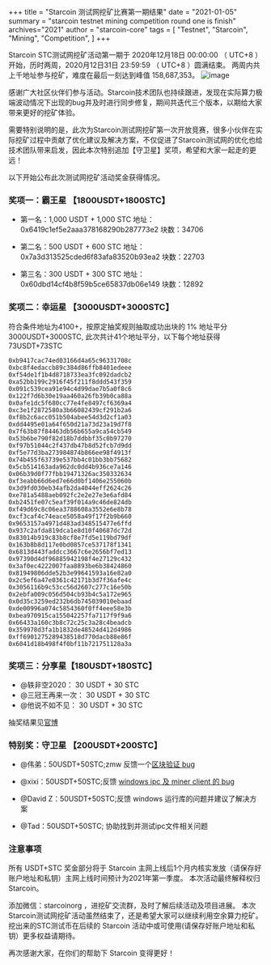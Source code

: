 +++
title = "Starcoin 测试网挖矿比赛第一期结果"
date = "2021-01-05"
summary = "starcoin testnet mining competition round one is finish"
archives="2021"
author = "starcoin-core"
tags = [
    "Testnet",
    "Starcoin",
	"Mining",
	"Competition",
]
+++

Starcoin STC测试网挖矿活动第一期于 2020年12月18日 00:00:00 （ UTC+8 ）开始，历时两周，2020月12日31日 23:59:59 （ UTC+8 ）圆满结束。
两周内共上千地址参与挖矿，难度在最后一刻达到峰值 158,687,353。
![image](/img/r1_result.png)

感谢广大社区伙伴们参与活动。Starcoin技术团队也持续跟进，发现在实际算力极端波动情况下出现的bug并及时进行同步修复，期间共迭代三个版本，以期给大家带来更好的挖矿体验。

需要特别说明的是，此次为Starcoin测试网挖矿第一次开放竞赛，很多小伙伴在实际挖矿过程中贡献了优化建议及解决方案，不仅促进了Starcoin测试网的优化也给技术团队带来启发，因此本次特别追加【守卫星】奖项，希望和大家一起走的更远！

以下开始公布此次测试网挖矿活动奖金获得情况。

### 奖项一：霸王星 【1800USDT+1800STC】
	
* 第一名：1,000 USDT + 1,000 STC
  地址：0x6419c1ef5e2aaa378168290b287773e2 块数：34706
  
* 第二名：500 USDT + 600 STC
  地址：0x7a3d313525cded6f83afa83520b93ea2 块数：22703
  
* 第三名：300 USDT + 300 STC
  地址：0x60dbd14cf4b8f59b5ce65837db06e149 块数：12892
  
### 奖项二：幸运星 【3000USDT+3000STC】
符合条件地址为4100+，按原定抽奖规则抽取成功出块的 1% 地址平分 3000USDT+3000STC, 此次共计41个地址平分，以下每个地址获得73USDT+73STC
```
0xb9417cac74ed03166d4a65c96331708c
0xbc8f4edaccb89c384d86ffb8401edeee
0xf54de1f1b4d8718733ea3fc092dadcb2
0xa52bb199c2916f45f211f8ddd543f359
0x091c539cea91e94c4d99dae7b5a0f8c6
0x122f7d6b30e19aa460a26fb39b0ca88a
0x0afe1dc5f680cc77e4fe8497cf6369a4
0xc3e1f2872580a3b66082439cf291b2a6
0xf8b2c6acc051b504abee54d3d2cf1a03
0xdd4495e01a64f650d21a73d23a19d7f8
0x7f63b87f84463db56b655a9ca54cb549
0x53b6be790f82d18b7ddbbf35c0b97270
0xf97b51044c2f437db47b8d52fcb7d9dd
0xf5e77d3ba273984874b866ee98f4913f
0x74b455f63739e537bb4c01bb3bb75682
0x5cb514163ada962dc0dd4b936ce7a146
0x06b39d0f77fbb19471326ac350332634
0xf3eabb66d6ed7e66d0bf1406e255060b
0x3d9fd030eb34afb2da4044eff2624c26
0xe781a5488aeb092fc2e2e27e3e6afd84
0xb2451fe07c5eaf39f014a9c46de824db
0xf49d69c8c06ea3788608a3552e6e8b78
0xcf3caf4c74eace5058a49f17f2b9b660
0x9653157a4971d483ad348515477e6ffd
0x937c2afda819dca1e8d10f40687dc72d
0x83014b919c83b8cf8e7fd5e119bd79df
0x163b8b8d117e0bd0857ce537178f1341
0x6813d443faddcc3667c6e2656bf7ed13
0x97390d4df96885942198f4e27129c432
0x3af0ec4222007faa8893be6b38424860
0x81949806dde52b3e99641593a16e82a0
0x2c5ef6a47e0361c42171b3d7f36afe4c
0x3056116b9c53cc56d2607c277c16e50b
0x2ebfa009c056d504cb93b4c5a172e965
0x0d35c3259ed232b6db745039010ebaad
0xde00996a074c5854360f0ff4eee58e3b
0xbea970915ca155042257fa7117f9f9a6
0x66433a160c3b8c72c25c3a28c4beadcb
0x359978d3fa1b1832de48524d412d4986
0xff6901275289438518d770dacb88e86f
0x6041d18b498f4f0bf11b721751128a3a
```

### 奖项三：分享星【180USDT+180STC】
+ @轶非空2020：           30 USDT + 30 STC
+ @三冠王再来一次：     30 USDT + 30 STC
+ @他说不如不见：         30 USDT + 30 STC

抽奖结果见[官博]( https://weibo.com/7480684466/profile?topnav=1&wvr=6&is_all=1#_0)

### 特别奖：守卫星 【200USDT+200STC】

* @伟弟：50USDT+50STC;zmw 反馈一个[区块验证 bug](https://github.com/starcoinorg/starcoin/issues/1865)
   
* @xixi：50USDT+50STC;反馈 [windows ipc 及 miner client 的 bug](https://github.com/starcoinorg/starcoin/issues/1880)
   
* @David Z：50USDT+50STC;反馈 windows 运行库的问题并建议了解决方案
   
* @Tad：50USDT+50STC; 协助找到并测试ipc文件相关问题
   
### 注意事项

所有 USDT+STC 奖金部分将于 Starcoin 主网上线后1个月内核实发放（请保存好账户地址和私钥）主网上线时间预计为2021年第一季度。
本次活动最终解释权归 Starcoin。

添加微信：starcoinorg  ，进挖矿交流群，及时了解后续活动及项目进展。
本次Starcoin测试网挖矿活动虽然结束了，还是希望大家可以继续利用空余算力挖矿。挖出来的STC测试币在后续的 Starcoin 活动中或可使用(请保存好账户地址和私钥）更多权益请期待。

再次感谢大家，在你们的帮助下 Starcoin 变得更好！
